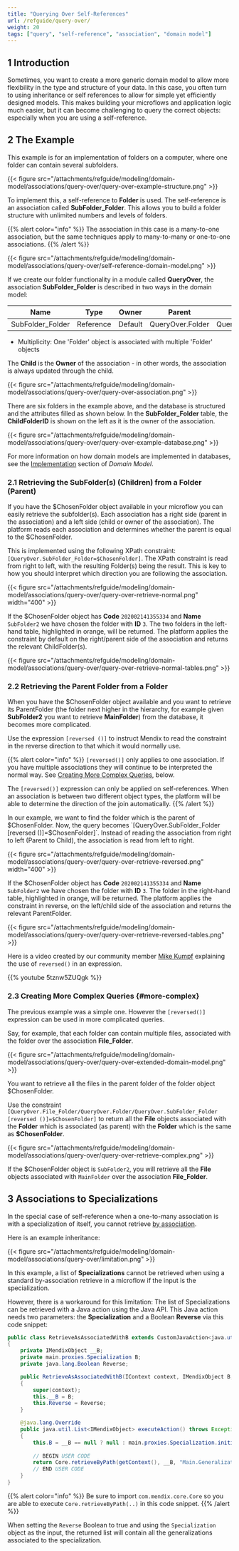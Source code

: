 ```yaml
---
title: "Querying Over Self-References"
url: /refguide/query-over/
weight: 20
tags: ["query", "self-reference", "association", "domain model"]
---
```


## 1 Introduction

Sometimes, you want to create a more generic domain model to allow more flexibility in the type and structure of your data. In this case, you often turn to using inheritance or self references to allow for simple yet efficiently designed models. This makes building your microflows and application logic much easier, but it can become challenging to query the correct objects: especially when you are using a self-reference.

## 2 The Example

This example is for an implementation of folders on a computer, where one folder can contain several subfolders.

{{< figure src="/attachments/refguide/modeling/domain-model/associations/query-over/query-over-example-structure.png" >}}

To implement this, a self-reference to **Folder** is used. The self-reference is an association called **SubFolder_Folder**. This allows you to build a folder structure with unlimited numbers and levels of folders.

{{% alert color="info" %}}
The association in this case is a many-to-one association, but the same techniques apply to many-to-many or one-to-one associations.
{{% /alert %}}

{{< figure src="/attachments/refguide/modeling/domain-model/associations/query-over/self-reference-domain-model.png" >}}

If we create our folder functionality in a module called **QueryOver**, the association **SubFolder_Folder** is described in two ways in the domain model:

| Name | Type | Owner | Parent | Child |
| --- | --- | --- | --- | --- |
| SubFolder_Folder | Reference | Default | QueryOver.Folder | QueryOver.Folder |

* Multiplicity: One 'Folder' object is associated with multiple 'Folder' objects

The **Child** is the **Owner** of the association - in other words, the association is always updated through the child.

{{< figure src="/attachments/refguide/modeling/domain-model/associations/query-over/query-over-association.png" >}}

There are six folders in the example above, and the database is structured and the attributes filled as shown below. In the **SubFolder_Folder** table, the **ChildFolderID** is shown on the left as it is the owner of the association.

{{< figure src="/attachments/refguide/modeling/domain-model/associations/query-over/query-over-example-database.png" >}}

For more information on how domain models are implemented in databases, see the [Implementation](/refguide/domain-model/#implementation) section of *Domain Model*.

### 2.1 Retrieving the SubFolder(s) (Children) from a Folder (Parent)

If you have the $ChosenFolder object available in your microflow you can easily retrieve the subfolder(s). Each association has a right side (parent in the association) and a left side (child or owner of the association).  The platform reads each association and determines whether the parent is equal to the $ChosenFolder.

This is implemented using the following XPath constraint: `[QueryOver.SubFolder_Folder=$ChosenFolder]`. The XPath constraint is read from right to left, with the resulting Folder(s) being the result. This is key to how you should interpret which direction you are following the association.  

{{< figure src="/attachments/refguide/modeling/domain-model/associations/query-over/query-over-retrieve-normal.png"   width="400"  >}}

If the $ChosenFolder object has **Code** `202002141355334` and **Name** `SubFolder2` we have chosen the folder with **ID** `3`. The two folders in the left-hand table, highlighted in orange, will be returned. The platform applies the constraint by default on the right/parent side of the association and returns the relevant ChildFolder(s).

{{< figure src="/attachments/refguide/modeling/domain-model/associations/query-over/query-over-retrieve-normal-tables.png" >}}

### 2.2 Retrieving the Parent Folder from a Folder

When you have the $ChosenFolder object available and you want to retrieve its ParentFolder (the folder next higher in the hierarchy, for example given **SubFolder2** you want to retrieve **MainFolder**) from the database, it becomes more complicated.

Use the expression `[reversed ()]` to instruct Mendix to read the constraint in the reverse direction to that which it would normally use.

{{% alert color="info" %}}
`[reversed()]` only applies to one association. If you have multiple associations they will continue to be interpreted the normal way. See [Creating More Complex Queries](#more-complex), below.

The `[reversed()]` expression can only be applied on self-references. When an association is between two different object types, the platform will be able to determine the direction of the join automatically.
{{% /alert %}}

In our example, we want to find the folder which is the parent of $ChosenFolder. Now, the query becomes `[QueryOver.SubFolder_Folder [reversed ()]=$ChosenFolder]`. Instead of reading the association from right to left (Parent to Child), the association is read from left to right.

{{< figure src="/attachments/refguide/modeling/domain-model/associations/query-over/query-over-retrieve-reversed.png"   width="400"  >}}

If the $ChosenFolder object has **Code** `202002141355334` and **Name** `SubFolder2` we have chosen the folder with **ID** `3`. The folder in the right-hand table, highlighted in orange, will be returned. The platform applies the constraint in reverse, on the left/child side of the association and returns the relevant ParentFolder.

{{< figure src="/attachments/refguide/modeling/domain-model/associations/query-over/query-over-retrieve-reversed-tables.png" >}}

Here is a video created by our community member [Mike Kumpf](https://developer.mendixcloud.com/link/profile/overview/1360) explaining the use of `reversed()` in an expression.

{{% youtube 5tznw5ZUQgk %}}

### 2.3 Creating More Complex Queries {#more-complex}

The previous example was a simple one. However the `[reversed()]` expression can be used in more complicated queries.

Say, for example, that each folder can contain multiple files, associated with the folder over the association **File_Folder**.

{{< figure src="/attachments/refguide/modeling/domain-model/associations/query-over/query-over-extended-domain-model.png" >}}

You want to retrieve all the files in the parent folder of the folder object $ChosenFolder.

Use the constraint `[QueryOver.File_Folder/QueryOver.Folder/QueryOver.SubFolder_Folder [reversed ()]=$ChosenFolder]` to return all the **File** objects associated with the **Folder** which is associated (as parent) with the **Folder** which is the same as **$ChosenFolder**.

{{< figure src="/attachments/refguide/modeling/domain-model/associations/query-over/query-over-retrieve-complex.png" >}}

If the $ChosenFolder object is `SubFolder2`, you will retrieve all the **File** objects associated with `MainFolder` over the association **File_Folder**.

## 3 Associations to Specializations

In the special case of self-reference when a one-to-many association is with a specialization of itself, you cannot retrieve [by association](/refguide/retrieve/#source).

Here is an example inheritance:

{{< figure src="/attachments/refguide/modeling/domain-model/associations/query-over/limitation.png" >}}

In this example, a list of **Specializations** cannot be retrieved when using a standard by-association retrieve in a microflow if the input is the specialization.

However, there is a workaround for this limitation: The list of Specializations can be retrieved with a Java action using the Java API. This Java action needs two parameters: the **Specialization** and a Boolean **Reverse** via this code snippet:

```java
public class RetrieveAsAssociatedWithB extends CustomJavaAction<java.util.List<IMendixObject>>
{
	private IMendixObject __B;
	private main.proxies.Specialization B;
	private java.lang.Boolean Reverse;

	public RetrieveAsAssociatedWithB(IContext context, IMendixObject B, java.lang.Boolean Reverse)
	{
		super(context);
		this.__B = B;
		this.Reverse = Reverse;
	}

	@java.lang.Override
	public java.util.List<IMendixObject> executeAction() throws Exception
	{
		this.B = __B == null ? null : main.proxies.Specialization.initialize(getContext(), __B);
 
		// BEGIN USER CODE
		return Core.retrieveByPath(getContext(), __B, "Main.Generalization_Specialization", Reverse);
		// END USER CODE
	}
}
```

{{% alert color="info" %}}
Be sure to import `com.mendix.core.Core` so you are able to execute `Core.retrieveByPath(..)` in this code snippet.
{{% /alert %}}

When setting the `Reverse` Boolean to true and using the `Specialization` object as the input, the returned list will contain all the generalizations associated to the specialization.
